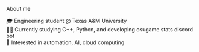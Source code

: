 About me

🎓 Engineering student @ Texas A&M University<br />
👨‍🔬 Currently studying C++, Python, and developing osugame stats discord bot<br />
🔬 Interested in automation, AI, cloud computing<br />

<!---
jonathan-lor/jonathan-lor is a ✨ special ✨ repository because its `README.md` (this file) appears on your GitHub profile.
You can click the Preview link to take a look at your changes.
--->
